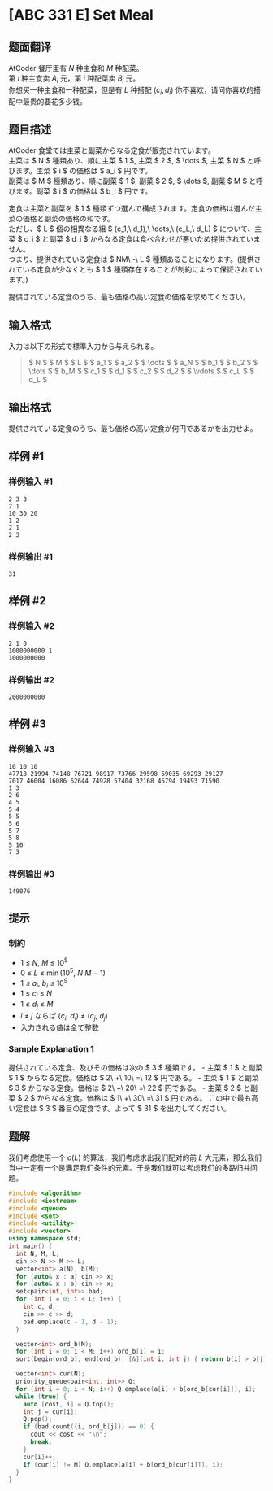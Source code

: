 # [ABC 331 E] Set Meal

## 题面翻译

AtCoder 餐厅里有 $N$ 种主食和 $M$ 种配菜。\
第 $i$ 种主食卖 $A_i$ 元，第 $i$ 种配菜卖 $B_i$ 元。\
你想买一种主食和一种配菜，但是有 $L$ 种搭配 $(c_i,d_i)$ 你不喜欢，请问你喜欢的搭配中最贵的要花多少钱。

## 题目描述

[problemUrl]: https://atcoder.jp/contests/abc331/tasks/abc331_e

AtCoder 食堂では主菜と副菜からなる定食が販売されています。  
 主菜は $ N $ 種類あり、順に主菜 $ 1 $, 主菜 $ 2 $, $ \dots $, 主菜 $ N $ と呼びます。主菜 $ i $ の価格は $ a_i $ 円です。  
 副菜は $ M $ 種類あり、順に副菜 $ 1 $, 副菜 $ 2 $, $ \dots $, 副菜 $ M $ と呼びます。副菜 $ i $ の価格は $ b_i $ 円です。

定食は主菜と副菜を $ 1 $ 種類ずつ選んで構成されます。定食の価格は選んだ主菜の価格と副菜の価格の和です。   
 ただし、$ L $ 個の相異なる組 $ (c_1,\ d_1),\ \dots,\ (c_L,\ d_L) $ について、主菜 $ c_i $ と副菜 $ d_i $ からなる定食は食べ合わせが悪いため提供されていません。  
 つまり、提供されている定食は $ NM\ -\ L $ 種類あることになります。(提供されている定食が少なくとも $ 1 $ 種類存在することが制約によって保証されています。)

提供されている定食のうち、最も価格の高い定食の価格を求めてください。

## 输入格式

入力は以下の形式で標準入力から与えられる。

> $ N $ $ M $ $ L $ $ a_1 $ $ a_2 $ $ \dots $ $ a_N $ $ b_1 $ $ b_2 $ $ \dots $ $ b_M $ $ c_1 $ $ d_1 $ $ c_2 $ $ d_2 $ $ \vdots $ $ c_L $ $ d_L $

## 输出格式

提供されている定食のうち、最も価格の高い定食が何円であるかを出力せよ。

## 样例 #1

### 样例输入 #1

```
2 3 3
2 1
10 30 20
1 2
2 1
2 3
```

### 样例输出 #1

```
31
```

## 样例 #2

### 样例输入 #2

```
2 1 0
1000000000 1
1000000000
```

### 样例输出 #2

```
2000000000
```

## 样例 #3

### 样例输入 #3

```
10 10 10
47718 21994 74148 76721 98917 73766 29598 59035 69293 29127
7017 46004 16086 62644 74928 57404 32168 45794 19493 71590
1 3
2 6
4 5
5 4
5 5
5 6
5 7
5 8
5 10
7 3
```

### 样例输出 #3

```
149076
```

## 提示

### 制約

- $1\ \leq\ N,\ M\ \leq\ 10^5$
- $0\ \leq\ L\ \leq\ \min (10^5,\ N\ M\ -\ 1)$
- $1\ \leq\ a_i,\ b_i\ \leq\ 10^9$
- $1\ \leq\ c_i\ \leq\ N$
- $1\ \leq\ d_j\ \leq\ M$
- $i\ \neq\ j$ ならば $(c_i,\ d_i)\ \neq\ (c_j,\ d_j)$
- 入力される値は全て整数
 
### Sample Explanation 1

提供されている定食、及びその価格は次の $ 3 $ 種類です。 - 主菜 $ 1 $ と副菜 $ 1 $ からなる定食。価格は $ 2\ +\ 10\ =\ 12 $ 円である。 - 主菜 $ 1 $ と副菜 $ 3 $ からなる定食。価格は $ 2\ +\ 20\ =\ 22 $ 円である。 - 主菜 $ 2 $ と副菜 $ 2 $ からなる定食。価格は $ 1\ +\ 30\ =\ 31 $ 円である。 この中で最も高い定食は $ 3 $ 番目の定食です。よって $ 31 $ を出力してください。

## 题解
我们考虑使用一个 $o(L)$ 的算法，我们考虑求出我们配对的前 $L$ 大元素，那么我们当中一定有一个是满足我们条件的元素。于是我们就可以考虑我们的多路归并问题。

```cpp
#include <algorithm>
#include <iostream>
#include <queue>
#include <set>
#include <utility>
#include <vector>
using namespace std;
int main() {
  int N, M, L;
  cin >> N >> M >> L;
  vector<int> a(N), b(M);
  for (auto& x : a) cin >> x;
  for (auto& x : b) cin >> x;
  set<pair<int, int>> bad;
  for (int i = 0; i < L; i++) {
    int c, d;
    cin >> c >> d;
    bad.emplace(c - 1, d - 1);
  }

  vector<int> ord_b(M);
  for (int i = 0; i < M; i++) ord_b[i] = i;
  sort(begin(ord_b), end(ord_b), [&](int i, int j) { return b[i] > b[j]; });

  vector<int> cur(N);
  priority_queue<pair<int, int>> Q;
  for (int i = 0; i < N; i++) Q.emplace(a[i] + b[ord_b[cur[i]]], i);
  while (true) {
    auto [cost, i] = Q.top();
    int j = cur[i];
    Q.pop();
    if (bad.count({i, ord_b[j]}) == 0) {
      cout << cost << "\n";
      break;
    }
    cur[i]++;
    if (cur[i] != M) Q.emplace(a[i] + b[ord_b[cur[i]]], i);
  }
}

```